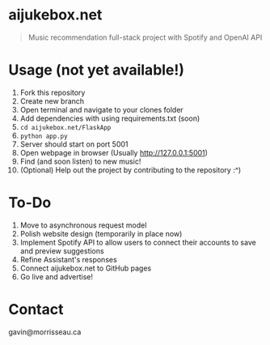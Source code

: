# aijukebox.net
> Music recommendation full-stack project with Spotify and OpenAI API

# Usage (not yet available!)
1. Fork this repository
2. Create new branch
3. Open terminal and navigate to your clones folder
4. Add dependencies with using requirements.txt (soon)
5. ```cd aijukebox.net/FlaskApp```
6. ```python app.py```
7. Server should start on port 5001
8. Open webpage in browser (Usually http://127.0.0.1:5001)
9. Find (and soon listen) to new music!
10. (Optional) Help out the project by contributing to the repository :^)

# To-Do
1. Move to asynchronous request model
2. Polish website design (temporarily in place now)
4. Implement Spotify API to allow users to connect their accounts to save and preview suggestions
5. Refine Assistant's responses
6. Connect aijukebox.net to GitHub pages
7. Go live and advertise!

# Contact
gavin<span>@</span>morrisseau.ca

